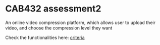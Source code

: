 # CAB432 assessment2
An online video compression platform, which allows user to upload their video, and choose the compression level they want

Check the functionalities here: [criteria](./A2_response_to_criteria.md)

